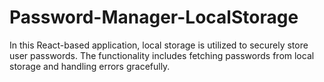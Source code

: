 # Password-Manager-LocalStorage
In this React-based application, local storage is utilized to securely store user passwords. The functionality includes fetching passwords from local storage and handling errors gracefully.
